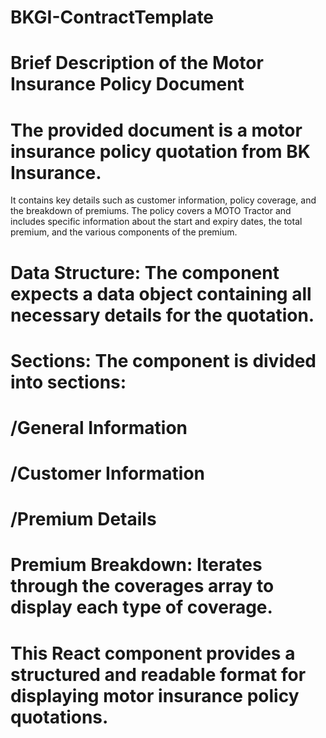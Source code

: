 # BKGI-ContractTemplate
# Brief Description of the Motor Insurance Policy Document

# The provided document is a motor insurance policy quotation from BK Insurance.
 It contains key details such as customer information, policy coverage, and the breakdown of 
 premiums. The policy covers a MOTO Tractor and includes specific information about the start and expiry dates, the total premium, and the various components of the premium.
 
# Data Structure:  The component expects a data object containing all necessary details for the quotation.
# Sections: The component is divided into sections:
# /General Information
# /Customer Information
# /Premium Details
# Premium Breakdown: Iterates through the coverages array to display each type of coverage.

# This React component provides a structured and readable format for displaying motor insurance policy quotations.
